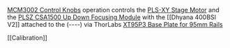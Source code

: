 
[MCM3002 Control Knobs](https://www.thorlabs.com/newgrouppage9.cfm?objectgroup_id=10596&pn=MCM3000) operation controls the [PLS-XY Stage Motor](https://www.thorlabs.com/newgrouppage9.cfm?objectgroup_id=8567&pn=PLSXY) and the  [PLSZ CSA1500 Up Down Focusing Module](https://www.thorlabs.com/newgrouppage9.cfm?objectgroup_id=11916)  with the [[Dhyana 400BSI V2]] attached to the (----) via ThorLabs [XT95P3 Base Plate for 95mm Rails ](https://www.thorlabs.com/thorproduct.cfm?partnumber=XT95P3)

[[Calibration]]


